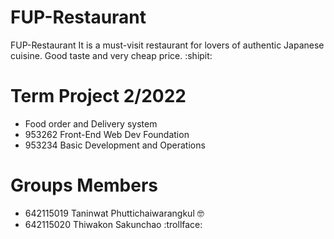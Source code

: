 # FUP-Restaurant
FUP-Restaurant It is a must-visit restaurant for lovers of authentic Japanese cuisine. Good taste and very cheap price. :shipit:
# Term Project 2/2022
- Food order and Delivery system
- 953262 Front-End Web Dev Foundation
- 953234 Basic Development and Operations
# Groups Members
- 642115019 Taninwat Phuttichaiwarangkul :nerd_face:
- 642115020 Thiwakon Sakunchao :trollface:
